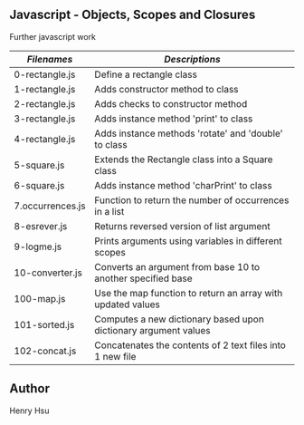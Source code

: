 ## Javascript - Objects, Scopes and Closures

Further javascript work

|           *Filenames*           |                    *Descriptions*                                       |
|---------------------------------|-------------------------------------------------------------------------|
| 0-rectangle.js                  | Define a rectangle class                                                |
| 1-rectangle.js                  | Adds constructor method to class                                        |
| 2-rectangle.js                  | Adds checks to constructor method                                       |
| 3-rectangle.js                  | Adds instance method 'print' to class                                   |
| 4-rectangle.js                  | Adds instance methods 'rotate' and 'double' to class                    |
| 5-square.js                     | Extends the Rectangle class into a Square class                         |
| 6-square.js                     | Adds instance method 'charPrint' to class                               |
| 7.occurrences.js                | Function to return the number of occurrences in a list                  |
| 8-esrever.js                    | Returns reversed version of list argument                               |
| 9-logme.js                      | Prints arguments using variables in different scopes                    |
| 10-converter.js                 | Converts an argument from base 10 to another specified base             |
| 100-map.js                      | Use the map function to return an array with updated values             |
| 101-sorted.js                   | Computes a new dictionary based upon dictionary argument values         |
| 102-concat.js                   | Concatenates the contents of 2 text files into 1 new file               |


## Author
Henry Hsu
